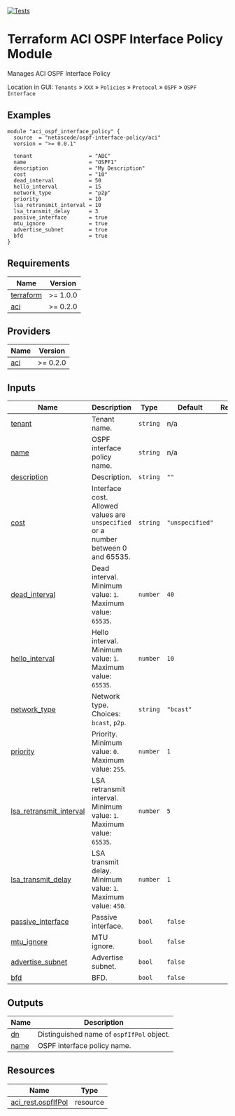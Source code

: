 <!-- BEGIN_TF_DOCS -->
[![Tests](https://github.com/netascode/terraform-aci-ospf-interface-policy/actions/workflows/test.yml/badge.svg)](https://github.com/netascode/terraform-aci-ospf-interface-policy/actions/workflows/test.yml)

# Terraform ACI OSPF Interface Policy Module

Manages ACI OSPF Interface Policy

Location in GUI:
`Tenants` » `XXX` » `Policies` » `Protocol` » `OSPF` » `OSPF Interface`

## Examples

```hcl
module "aci_ospf_interface_policy" {
  source  = "netascode/ospf-interface-policy/aci"
  version = ">= 0.0.1"

  tenant                  = "ABC"
  name                    = "OSPF1"
  description             = "My Description"
  cost                    = "10"
  dead_interval           = 50
  hello_interval          = 15
  network_type            = "p2p"
  priority                = 10
  lsa_retransmit_interval = 10
  lsa_transmit_delay      = 3
  passive_interface       = true
  mtu_ignore              = true
  advertise_subnet        = true
  bfd                     = true
}

```

## Requirements

| Name | Version |
|------|---------|
| <a name="requirement_terraform"></a> [terraform](#requirement\_terraform) | >= 1.0.0 |
| <a name="requirement_aci"></a> [aci](#requirement\_aci) | >= 0.2.0 |

## Providers

| Name | Version |
|------|---------|
| <a name="provider_aci"></a> [aci](#provider\_aci) | >= 0.2.0 |

## Inputs

| Name | Description | Type | Default | Required |
|------|-------------|------|---------|:--------:|
| <a name="input_tenant"></a> [tenant](#input\_tenant) | Tenant name. | `string` | n/a | yes |
| <a name="input_name"></a> [name](#input\_name) | OSPF interface policy name. | `string` | n/a | yes |
| <a name="input_description"></a> [description](#input\_description) | Description. | `string` | `""` | no |
| <a name="input_cost"></a> [cost](#input\_cost) | Interface cost. Allowed values are `unspecified` or a number between 0 and 65535. | `string` | `"unspecified"` | no |
| <a name="input_dead_interval"></a> [dead\_interval](#input\_dead\_interval) | Dead interval. Minimum value: `1`. Maximum value: `65535`. | `number` | `40` | no |
| <a name="input_hello_interval"></a> [hello\_interval](#input\_hello\_interval) | Hello interval. Minimum value: `1`. Maximum value: `65535`. | `number` | `10` | no |
| <a name="input_network_type"></a> [network\_type](#input\_network\_type) | Network type. Choices: `bcast`, `p2p`. | `string` | `"bcast"` | no |
| <a name="input_priority"></a> [priority](#input\_priority) | Priority. Minimum value: `0`. Maximum value: `255`. | `number` | `1` | no |
| <a name="input_lsa_retransmit_interval"></a> [lsa\_retransmit\_interval](#input\_lsa\_retransmit\_interval) | LSA retransmit interval. Minimum value: `1`. Maximum value: `65535`. | `number` | `5` | no |
| <a name="input_lsa_transmit_delay"></a> [lsa\_transmit\_delay](#input\_lsa\_transmit\_delay) | LSA transmit delay. Minimum value: `1`. Maximum value: `450`. | `number` | `1` | no |
| <a name="input_passive_interface"></a> [passive\_interface](#input\_passive\_interface) | Passive interface. | `bool` | `false` | no |
| <a name="input_mtu_ignore"></a> [mtu\_ignore](#input\_mtu\_ignore) | MTU ignore. | `bool` | `false` | no |
| <a name="input_advertise_subnet"></a> [advertise\_subnet](#input\_advertise\_subnet) | Advertise subnet. | `bool` | `false` | no |
| <a name="input_bfd"></a> [bfd](#input\_bfd) | BFD. | `bool` | `false` | no |

## Outputs

| Name | Description |
|------|-------------|
| <a name="output_dn"></a> [dn](#output\_dn) | Distinguished name of `ospfIfPol` object. |
| <a name="output_name"></a> [name](#output\_name) | OSPF interface policy name. |

## Resources

| Name | Type |
|------|------|
| [aci_rest.ospfIfPol](https://registry.terraform.io/providers/netascode/aci/latest/docs/resources/rest) | resource |
<!-- END_TF_DOCS -->